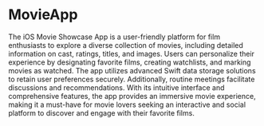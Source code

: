 # MovieApp
 The iOS Movie Showcase App is a user-friendly platform for film enthusiasts to explore a diverse collection of movies, including detailed information on cast, ratings, titles, and images. Users can personalize their experience by designating favorite films, creating watchlists, and marking movies as watched. The app utilizes advanced Swift data storage solutions to retain user preferences securely. Additionally, routine meetings facilitate discussions and recommendations. With its intuitive interface and comprehensive features, the app provides an immersive movie experience, making it a must-have for movie lovers seeking an interactive and social platform to discover and engage with their favorite films.
